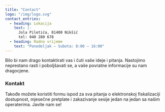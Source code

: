 ```yaml
---
title: "Contact"
logo: "/img/logo.svg"
contact_entries:
  - heading: Lokacija
    text: |-
      Jola Piletića, 81400 Nikšić
      tel: 040 280 678
  - heading: Radno vrijeme
    text: "Ponedeljak – Subota: 8:00 – 16:00"
---
```

Bilo bi nam drago kontaktirati vas i čuti vaše ideje i pitanja. Nastojimo neprestano rasti i poboljšavati se, a vaše povratne informacije su nam dragocjene.

<h3 class="f4 b lh-title mb2">Kontakt</h3>

Takođe možete koristiti formu ispod za sva pitanja o elektronskoj fiskalizaciji
dostupnost, mjesečne pretplate i zakazivanje sesije jedan na jedan
sa našim operaterima. Javite nam se!